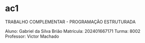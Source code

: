 # ac1

TRABALHO COMPLEMENTAR - PROGRAMAÇÃO ESTRUTURADA

Aluno: Gabriel da Silva Brião
Matrícula: 202401667171
Turma: 8002
Professor: Victor Machado
